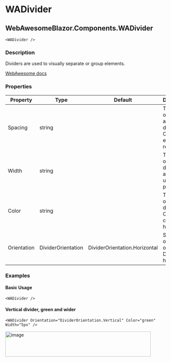 # WADivider
## WebAwesomeBlazor.Components.WADivider

```HTML+Razor
<WADivider />
```

### Description
Dividers are used to visually separate or group elements.

[WebAwesome docs](https://webawesome.com/docs/components/divider/)

### Properties
| Property | Type   | Default | Description                              |
|----------|--------|---------|------------------------------------------|
| Spacing | string |   | The width of the gap around the divider. In CSS units, e.g. px, rem, pts  |
| Width  | string |   | The width of the divider. In any CSS unit, e.g. px, rem, pts  |
| Color  | string |   |  The color of the divider. Use CSS named colors or hex values |
| Orientation  | DividerOrientation | DividerOrientation.Horizontal  | Set the orientation of the line. Defaults to horizontal.  |

### Examples

#### Basic Usage
```HTML+Razor
<WADivider />
```

#### Vertical divider, green and wider
```HTML+Razor
<WADivider Orientation="DividerOrientation.Vertical" Color="green" Width="5px" />
```

<img width="457" height="79" alt="image" src="https://github.com/user-attachments/assets/ec65bdb9-bd6d-458b-aa98-da084b383ae9" />
